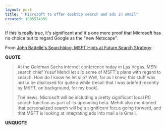 ```yaml
---
layout: post
title: " Microsoft to offer desktop search and ads in email"
created: 1085974396
---
```

If this is really true, it's significant and it's one more proof that Microsoft has no choice but to regard Google as the "new Netscape".

From <a href="http://battellemedia.com/archives/000679.php">John Battelle's Searchblog: MSFT Hints at Future Search Strategy</a>:
<p><strong>QUOTE</strong></p><blockquote>At the Goldman Sachs internet conference today in Las Vegas, MSN search chief Yusuf Mehdi let slip some of MSFT's plans with regard to search. How do I know he let slip? Well, far as I knew, this stuff was not to be disclosed for quite a while (recall that I was briefed recently by MSFT, on background, for my book).

The news: Microsoft will be including a pretty significant local PC search function as part of its upcoming beta. Mehdi also mentioned that personalized search will be a significant focus going forward, and that MSFT is looking at integrating ads into mail a la Gmail.</blockquote><p><strong>UNQUOTE</strong></p>

